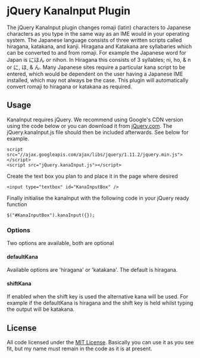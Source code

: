 # jQuery KanaInput Plugin
The jQuery KanaInput plugin changes romaji (latin) characters to Japanese characters as you type in the same way as an IME would in your operating system.
The Japanese language consists of three written scripts called hiragana, katakana, and kanji. Hiragana and Katakana are syllabaries which can be converted to and from romaji. For example the Japanese word for Japan is にほん or nihon. In Hiragana this consists of 3 syllables; ni, ho, & n or に, ほ, & ん.
Many Japanese sites require a particular kana script to be entered, which would be dependent on the user having a Japanese IME installed, which may not always be the case. This plugin will automatically convert romaji to hiragana or katakana as required.

## Usage
KanaInput requires jQuery. We recommend using Google's CDN version using the code below or you can download it from [jQuery.com](jQuery.com).
The jQuery.kanaInput.js file should then be included afterwards. See below for example.

```
script src="//ajax.googleapis.com/ajax/libs/jquery/1.11.2/jquery.min.js"></script>
<script src="jQuery.kanaInput.js"></script>
```

Create the text box you plan to and place it in the page where desired

`<input type="textbox" id="KanaInputBox" />`

Finally initialise the kanaInput with the following code in your jQuery ready function

`$("#KanaInputBox").kanaInput({});`

### Options
Two options are available, both are optional

#### defaultKana
Available options are 'hiragana' or 'katakana'. The default is hiragana.

#### shiftKana
If enabled when the shift key is used the alternative kana will be used. For example if the defaultKana is hiragana and the shift key is held whilst typing the output will be katakana.

## License

All code licensed under the [MIT License](http://www.opensource.org/licenses/mit-license.php). 
Basically you can use it as you see fit, but my name must remain in the code as it is at present. 
